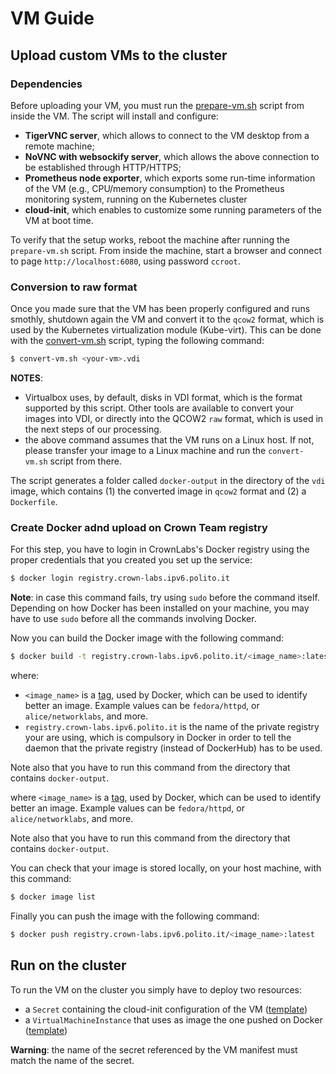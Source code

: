 # VM Guide

## Upload custom VMs to the cluster

### Dependencies

Before uploading your VM, you must run the [prepare-vm.sh](scripts/prepare-vm.sh) script from inside the VM.
The script will install and configure:

- **TigerVNC server**, which allows to connect to the VM desktop from a remote machine;
- **NoVNC with websockify server**, which allows the above connection to be established through HTTP/HTTPS;
- **Prometheus node exporter**, which exports some run-time information of the VM (e.g., CPU/memory consumption) to the Prometheus monitoring system, running on the Kubernetes cluster
- **cloud-init**, which enables to customize some running parameters of the VM at boot time.

To verify that the setup works, reboot the machine after running the `prepare-vm.sh` script.
From inside the machine, start a browser and connect to page `http://localhost:6080`, using password `ccroot`.

### Conversion to raw format

Once you made sure that the VM has been properly configured and runs smothly, shutdown again the VM and convert it to the `qcow2` format, which is used by the Kubernetes virtualization module (Kube-virt).
This can be done with the [convert-vm.sh](scripts/convert-vm.sh) script, typing the following command:

```sh
$ convert-vm.sh <your-vm>.vdi
```

**NOTES**:

- Virtualbox uses, by default, disks in VDI format, which is the format supported by this script. Other tools are available to convert your images into VDI, or directly into the QCOW2 `raw` format, which is used in the next steps of our processing.
- the above command assumes that the VM runs on a Linux host. If not, please transfer your image to a Linux machine and run the `convert-vm.sh` script from there.

The script generates a folder called `docker-output` in the directory of the `vdi` image, which contains (1) the converted image in `qcow2` format and (2) a `Dockerfile`.

### Create Docker adnd upload on Crown Team registry

For this step, you have to login in CrownLabs's Docker registry using the proper credentials that you created you set up the service:

```sh
$ docker login registry.crown-labs.ipv6.polito.it
```
**Note**: in case this command fails, try using `sudo` before the command itself. Depending on how Docker has been installed on your machine, you may have to use `sudo` before all the commands involving Docker.

Now you can build the Docker image with the following command:

```sh
$ docker build -t registry.crown-labs.ipv6.polito.it/<image_name>:latest docker-output/
```
where:
- `<image_name>` is a [tag](https://docs.docker.com/engine/reference/commandline/tag/), used by Docker, which can be used to identify better an image. Example values can be `fedora/httpd`, or `alice/networklabs`, and more.
- `registry.crown-labs.ipv6.polito.it` is the name of the private registry your are using, which is compulsory in Docker in order to tell the daemon that the private registry (instead of DockerHub) has to be used.

Note also that you have to run this command from the directory that contains `docker-output`.

where `<image_name>` is a [tag](https://docs.docker.com/engine/reference/commandline/tag/), used by Docker, which can be used to identify better an image.
Example values can be `fedora/httpd`, or `alice/networklabs`, and more.

Note also that you have to run this command from the directory that contains `docker-output`.

You can check that your image is stored locally, on your host machine, with this command:

```sh
$ docker image list
```

Finally you can push the image with the following command:

```sh
$ docker push registry.crown-labs.ipv6.polito.it/<image_name>:latest
```

## Run on the cluster

To run the VM on the cluster you simply have to deploy two resources:

- a `Secret` containing the cloud-init configuration of the VM ([template](templates/cloudinit.yaml))
- a `VirtualMachineInstance` that uses as image the one pushed on Docker ([template](templates/vm.yaml))

**Warning**: the name of the secret referenced by the VM manifest must match the name of the secret.
